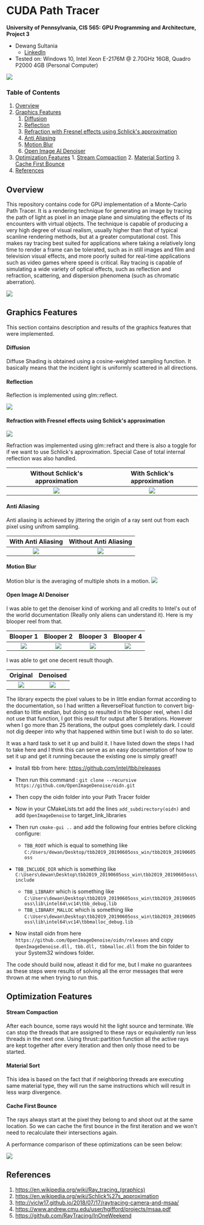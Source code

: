CUDA Path Tracer
================

**University of Pennsylvania, CIS 565: GPU Programming and Architecture, Project 3**

* Dewang Sultania
  * [LinkedIn](https://www.linkedin.com/in/dewang-sultania/)
* Tested on: Windows 10, Intel Xeon E-2176M @ 2.70GHz 16GB, Quadro P2000 4GB (Personal Computer)

![](img/main.png)

### Table of Contents

1.	 [Overview](#overview)
2.	 [Graphics Features](#graphics)
		1.	 [Diffusion](#diffusion)
        2.	 [Reflection](#reflection)
        3.	 [Refraction with Fresnel effects using Schlick's approximation](#refraction)
        4.	 [Anti Aliasing](#anti-alias)
        5.	 [Motion Blur](#motion-blur)
        6.	 [Open Image AI Denoiser](#denoiser)
3.	 [Optimization Features](#optimization)
        	1.	 [Stream Compaction](#stream)
            2.	 [Material Sorting](#material-sort)
            3.	 [Cache First Bounce](#cache)
4.	 [References](#references)

<a name = "overview"/>

## Overview

This repository contains code for GPU implementation of a Monte-Carlo Path Tracer. It is a rendering technique for generating an image by tracing the path of light as pixel in an image plane and simulating the effects of its encounters with virtual objects. The technique is capable of producing a very high degree of visual realism, usually higher than that of typical scanline rendering methods, but at a greater computational cost. This makes ray tracing best suited for applications where taking a relatively long time to render a frame can be tolerated, such as in still images and film and television visual effects, and more poorly suited for real-time applications such as video games where speed is critical. Ray tracing is capable of simulating a wide variety of optical effects, such as reflection and refraction, scattering, and dispersion phenomena (such as chromatic aberration).

![](img/path_tracer.png)

<a name = "graphics"/>

## Graphics Features

This section contains description and results of the graphics features that were implemented.

<a name = "diffusion"/>

#### Diffusion

Diffuse Shading is obtained using a cosine-weighted sampling function. It basically means that the incident light is uniformly scattered in all directions.

<a name = "reflection"/>

#### Reflection

Reflection is implemented using glm::reflect.

![](img/reflection.jpg)

<a name = "refraction"/>

#### Refraction with Fresnel effects using Schlick's approximation


![](img/refraction.png)

Refraction was implemented using glm::refract and there is also a toggle for if we want to use Schlick's approximation. Special Case of total internal reflection was also handled.

Without Schlick's approximation       |  With  Schlick's approximation 
:-------------------------:|:-------------------------:
![](img/refraction_no_fresnel.png) | ![](img/fresnel.png)

<a name = "anti-alias"/>

#### Anti Aliasing

Anti aliasing is achieved by jittering the origin of a ray sent out from each pixel using unifrom sampling.

With Anti Aliasing       |  Without Anti Aliasing
:-------------------------:|:-------------------------:
![](img/alias.JPG) | ![](img/no-alias.JPG)

<a name = "motion-blur"/>

#### Motion Blur
Motion blur is the averaging of multiple shots in a motion.
 ![](img/motion_blur.png)

<a name = "denoiser"/>

#### Open Image AI Denoiser
I was able to get the denoiser kind of working and all credits to Intel's out of the world documentation (Really only aliens can understand it). Here is my blooper reel from that. 

Blooper 1       |  Blooper 2 | Blooper 3 | Blooper 4
:-------------------------:|:-------------------------:|:-------------------------:|:-------------------------:
![](img/denoise_blooper.png) | ![](img/denoise_blooper2.png)|  ![](img/denoise_blooper3.png) |  ![](img/denoise_blooper4.png)

I was able to get one decent result though. 

Original      |  Denoised
:-------------------------:|:-------------------------:
![](img/denoise_orig.png) | ![](img/denoise_decent.png)

The library expects the pixel values to be in little endian format according to the documentation, so I had written a ReverseFloat function to convert big-endian to little endian, but doing so resulted in the blooper reel, when I did not use that function, I got this result for output after 5 iterations. However when I go more than 25 iterations, the output goes completely dark. I could not dig deeper into why that happened within time but I wish to do so later.

It was a hard task to set it up and build it. I have listed down the steps I had to take here and I think this can serve as an easy documentation of how to set it up and get it running because the existing one is simply great!!

* Install tbb from here: https://github.com/intel/tbb/releases
* Then run this command : ```git clone --recursive https://github.com/OpenImageDenoise/oidn.git```
* Then copy the oidn folder into your Path Tracer folder
* Now in your CMakeLists.txt add the lines ```add_subdirectory(oidn)``` and add ```OpenImageDenoise``` to target_link_libraries
* Then run ```cmake-gui ..```  and add the following four entries before clicking configure:

  * ```TBB_ROOT``` which is equal to something like ```C:/Users/dewan/Desktop/tbb2019_20190605oss_win/tbb2019_20190605oss```
* ```TBB_INCLUDE_DIR``` which is something like ```C:\Users\dewan\Desktop\tbb2019_20190605oss_win\tbb2019_20190605oss\include```
  *  ```TBB_LIBRARY``` which is something like ```C:\Users\dewan\Desktop\tbb2019_20190605oss_win\tbb2019_20190605oss\lib\intel64\vc14\tbb_debug.lib```
  *  ```TBB_LIBRARY_MALLOC``` which is something like ```C:\Users\dewan\Desktop\tbb2019_20190605oss_win\tbb2019_20190605oss\lib\intel64\vc14\tbbmalloc_debug.lib```
* Now install oidn from here ```https://github.com/OpenImageDenoise/oidn/releases``` and copy ```OpenImageDenoise.dll, tbb.dll, tbbmalloc.dll``` from the bin folder to your System32 windows folder.

The code should build now, atleast it did for me, but I make no guarantees as these steps were results of solving all the error messages that were thrown at me when trying to run this.


<a name = "optimization"/>

## Optimization Features

<a name = "stream"/>

#### Stream Compaction

After each bounce, some rays would hit the light source and terminate.  We can stop the threads that are assigned to these rays or equivalently run less threads in the next one. Using thrust::partition function all the active rays are kept together after every iteration and then only those need to be started. 

<a name = "material-sort"/>

#### Material Sort

This idea is based on the fact that if neighboring threads are executing same material type, they will run the same instructions which will result in less warp divergence. 

<a name = "cache"/>

#### Cache First Bounce
The rays always start at the pixel they belong to and shoot out at the same location. So we can cache the first bounce in the first iteration and we won't need to recalculate their intersections again.



A performance comparison of these optimizations can be seen below:

![](img/perf.JPG) 



<a name = "references"/>

## References

1. https://en.wikipedia.org/wiki/Ray_tracing_(graphics)
2. https://en.wikipedia.org/wiki/Schlick%27s_approximation
3. http://viclw17.github.io/2018/07/17/raytracing-camera-and-msaa/
4. https://www.andrew.cmu.edu/user/hgifford/projects/msaa.pdf
5. https://github.com/RayTracing/InOneWeekend
